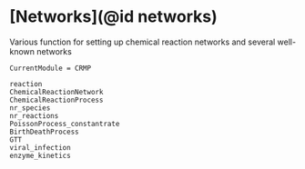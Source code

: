 # [Networks](@id networks)

Various function for setting up chemical reaction networks and several well-known networks
```@meta
CurrentModule = CRMP
```

```@docs
reaction
ChemicalReactionNetwork
ChemicalReactionProcess
nr_species
nr_reactions
PoissonProcess_constantrate
BirthDeathProcess
GTT
viral_infection
enzyme_kinetics
```
